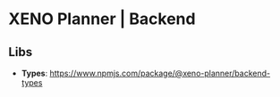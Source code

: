 # XENO Planner | Backend

## Libs 

- **Types**: https://www.npmjs.com/package/@xeno-planner/backend-types

